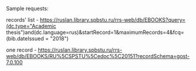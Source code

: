 Sample requests:

records' list - https://ruslan.library.spbstu.ru/rrs-web/db/EBOOKS?query=(dc.type="Academic thesis")and(dc.language=rus)&startRecord=1&maximumRecords=4&fcq=(bib.dateIssued = "2018")

one record - https://ruslan.library.spbstu.ru/rrs-web/db/EBOOKS/RU%5CSPSTU%5Cedoc%5C20151?recordSchema=gost-7.0.100
